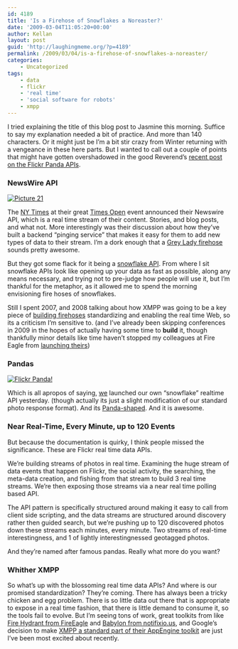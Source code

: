 ```yaml
---
id: 4189
title: 'Is a Firehose of Snowflakes a Noreaster?'
date: '2009-03-04T11:05:20+00:00'
author: Kellan
layout: post
guid: 'http://laughingmeme.org/?p=4189'
permalink: /2009/03/04/is-a-firehose-of-snowflakes-a-noreaster/
categories:
    - Uncategorized
tags:
    - data
    - flickr
    - 'real time'
    - 'social software for robots'
    - xmpp
---
```


I tried explaining the title of this blog post to Jasmine this morning. Suffice to say my explanation needed a bit of practice. And more than 140 characters. Or it might just be I’m a bit stir crazy from Winter returning with a vengeance in these here parts. But I wanted to call out a couple of points that might have gotten overshadowed in the good Reverend’s [recent post on the Flickr Panda APIs](http://code.flickr.com/blog/2009/03/03/panda-tuesday-the-history-of-the-panda-new-apis-explore-and-you/).

### NewsWire API

[![Picture 21](http://farm4.static.flickr.com/3375/3328143847_b2882436aa.jpg)](http://twitter.com/kellan/status/1231156302)

The [NY Times](http://nytimes.com) at their great [Times Open](http://open.nytimes.com/) event announced their Newswire API, which is a real time stream of their content. Stories, and blog posts, and what not. More interestingly was their discussion about how they’ve built a backend “pinging service” that makes it easy for them to add new types of data to their stream. I’m a dork enough that a [Grey Lady firehose](http://open.blogs.nytimes.com/2009/02/25/announcing-the-times-newswire-api/) sounds pretty awesome.

But they got some flack for it being a [snowflake API](http://www.dehora.net/journal/2009/01/09/snowflake-apis/). From where I sit snowflake APIs look like opening up your data as fast as possible, along any means necessary, and trying not to pre-judge how people will use it, but I’m thankful for the metaphor, as it allowed me to spend the morning envisioning fire hoses of snowflakes.

Still I spent 2007, and 2008 talking about how XMPP was going to be a key piece of [building firehoses](http://blog.twitter.com/2008/07/twitter-and-xmpp-drinking-from-fire.html) standardizing and enabling the real time Web, so its a criticism I’m sensitive to. (and I’ve already been skipping conferences in 2009 in the hopes of actually having some time to **build** it, though thankfully minor details like time haven’t stopped my colleagues at Fire Eagle from [launching theirs](http://feblog.yahoo.net/2009/02/19/fire-eagle-location-streams/))

### Pandas

[![Flickr Panda!](http://farm4.static.flickr.com/3070/2913831391_7abfb85d94.jpg)](http://www.flickr.com/photos/psd/2913831391/ "Flickr Panda! by psd, on Flickr")

Which is all apropos of saying, [we](http://flickr.com) launched our own “snowflake” realtime API yesterday. (though actually its just a slight modification of our standard photo response format). And its [Panda-shaped](http://code.flickr.com/blog/2009/03/03/panda-tuesday-the-history-of-the-panda-new-apis-explore-and-you/). And it is awesome.

### Near Real-Time, Every Minute, up to 120 Events

But because the documentation is quirky, I think people missed the significance. These are Flickr real time data APIs.

We’re building streams of photos in real time. Examining the huge stream of data events that happen on Flickr, the social activity, the searching, the meta-data creation, and fishing from that stream to build 3 real time streams. We’re then exposing those streams via a near real time polling based API.

The API pattern is specifically structured around making it easy to call from client side scripting, and the data streams are structured around discovery rather then guided search, but we’re pushing up to 120 discovered photos down these streams each minutes, every minute. Two streams of real-time interestingness, and 1 of lightly interestingnessed geotagged photos.

And they’re named after famous pandas. Really what more do you want?

### Whither XMPP

So what’s up with the blossoming real time data APIs? And where is our promised standardization? They’re coming. There has always been a tricky chicken and egg problem. There is so little data out there that is appropriate to expose in a real time fashion, that there is little demand to consume it, so the tools fail to evolve. But I’m seeing tons of work, great toolkits from like [Fire Hydrant from FireEagle](http://github.com/mojodna/fire-hydrant/tree/master) and [Babylon from notifixio.us](http://github.com/julien51/babylon/tree/master), and Google’s decision to make [XMPP a standard part of their AppEngine toolkit](http://googleappengine.blogspot.com/2009/02/roadmap-update.html) are just I’ve been most excited about recently.